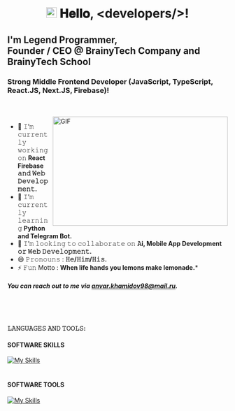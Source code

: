 <h1 align="center">
    <img src="GIF/Earth.gif" width="24px">
 𝐇𝐞𝐥𝐥𝐨, &lt;developers/&gt;!  
</h1>

<h2> I'm Legend Programmer, <br/> Founder / CEO @ BrainyTech Company and BrainyTech School</h2>

<h3>Strong Middle Frontend Developer (JavaScript, TypeScript, React.JS, Next.JS, Firebase)!</h3>


<br/>
<br/>

<img align="right" height="250" width="400" alt="GIF" src="https://camo.githubusercontent.com/86a3b6db470f1a0429f7355c08d1edabf3d2c804/68747470733a2f2f6d69726f2e6d656469756d2e636f6d2f6d61782f313336302f312a495247486d69477361313673746564517649615a66772e676966"/>

- 🔭 𝙸’𝚖 𝚌𝚞𝚛𝚛𝚎𝚗𝚝𝚕𝚢 𝚠𝚘𝚛𝚔𝚒𝚗𝚐 𝚘𝚗 **React Firebase 𝚊𝚗𝚍 𝚆𝚎𝚋 𝙳𝚎𝚟𝚎𝚕𝚘𝚙𝚖𝚎𝚗𝚝.**
- 🌱 𝙸’𝚖 𝚌𝚞𝚛𝚛𝚎𝚗𝚝𝚕𝚢 𝚕𝚎𝚊𝚛𝚗𝚒𝚗𝚐 **Python and Telegram Bot.**
- 👯 𝙸’𝚖 𝚕𝚘𝚘𝚔𝚒𝚗𝚐 𝚝𝚘 𝚌𝚘𝚕𝚕𝚊𝚋𝚘𝚛𝚊𝚝𝚎 𝚘𝚗 **𝙰i, Mobile App Development 𝚘𝚛 𝚆𝚎𝚋 𝙳𝚎𝚟𝚎𝚕𝚘𝚙𝚖𝚎𝚗𝚝.**
- 😄 𝙿𝚛𝚘𝚗𝚘𝚞𝚗𝚜 : **𝙷𝚎/𝙷𝚒𝚖/𝙷𝚒𝚜.**
- ⚡ 𝙵𝚞𝚗 Motto : **When life hands you lemons make lemonade.***
##### You can reach out to me via anvar.khamidov98@mail.ru.

<br/>


#

**𝙻𝙰𝙽𝙶𝚄𝙰𝙶𝙴𝚂 𝙰𝙽𝙳 𝚃𝙾𝙾𝙻𝚂:**  

#### SOFTWARE SKILLS
[![My Skills](https://skillicons.dev/icons?i=html,css,bootstrap,sass,js,cpp,py,swift,react,redux,nextjs,mui,tailwind,django,postgres,sqlite,webpack&perline=20)](https://skillicons.dev)

#

#### SOFTWARE TOOLS
[![My Skills](https://skillicons.dev/icons?i=bash,figma,git,github,gitlab,linux,powershell,stackoverflow,vscode,netlify,heroku,aws,firebase,docker&perline=20)](https://skillicons.dev)





